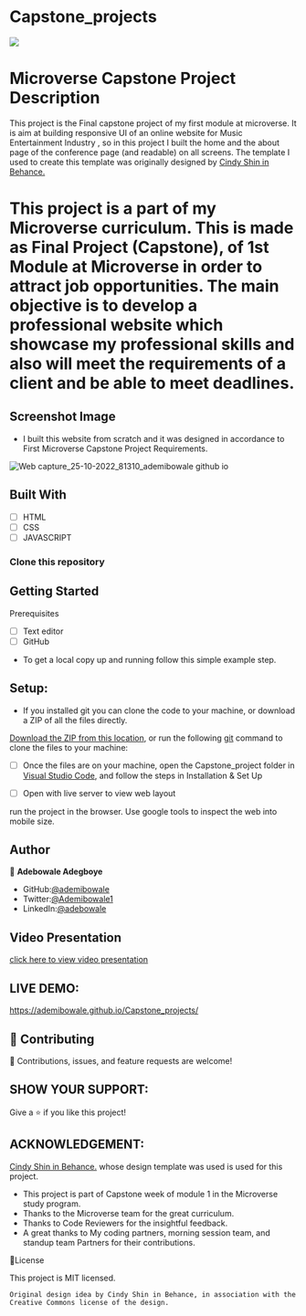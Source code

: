 # Capstone_projects
![](https://img.shields.io/badge/Microverse-blueviolet)

# Microverse Capstone Project Description

 This project is the Final capstone project of my first module at microverse. It is aim at building responsive UI of an online website for  Music Entertainment Industry , so in this project I built the home and the about page of the conference page (and readable) on all screens.
The template I used to create this template was originally designed by [Cindy Shin in Behance.](https://www.behance.net/adagio07)

# This project is a part of my Microverse curriculum. This is made as Final Project (Capstone), of 1st Module at Microverse in order to attract job opportunities. The main objective is to develop a professional website which showcase my professional skills and also will meet the requirements of a client and be able to meet deadlines.

## Screenshot Image

- I built this website from scratch and it was designed in accordance to First Microverse Capstone Project Requirements.

![Web capture_25-10-2022_81310_ademibowale github io](https://user-images.githubusercontent.com/92458236/197712544-83d62a97-eb0a-440c-a81c-0d88cc3b711b.jpeg)


## Built With

- [ ] HTML
- [ ] CSS 
- [ ]  JAVASCRIPT

### Clone this repository

## Getting Started

Prerequisites

- [ ] Text editor
- [ ] GitHub

- To get a local copy up and running follow this simple example step.

## Setup:

- If you installed git you can clone the code to your machine, or download a ZIP of all the files directly.

[Download the ZIP from this location](https://github.com/ademibowale/Capstone_projects/archive/refs/heads/main.zip), or run the following [git](https://github.com/ademibowale/Capstone_projects.git) command to clone the files to your machine:

- [ ] Once the files are on your machine, open the Capstone_project folder in [Visual Studio Code](https://code.visualstudio.com/), and follow the steps in Installation & Set Up

- [ ] Open with live server to view web layout

run the project in the browser.
Use google tools to inspect the web into mobile size.

## Author

👤 **Adebowale Adegboye**


- GitHub:[@ademibowale](https://github.com/ademibowale)
- Twitter:[@Ademibowale1]( https://twitter.com/Ademibowale1)
- LinkedIn:[@adebowale](https://www.linkedin.com/in/tech-adebowale-adegboye/)


## Video Presentation
[click here to view video presentation](https://www.loom.com/share/9e021de8f6484d2991e72f5c54adebfc)


## LIVE DEMO:
https://ademibowale.github.io/Capstone_projects/

## 🤝 Contributing

🤝 Contributions, issues, and feature requests are welcome!


## SHOW YOUR SUPPORT:

 Give a ⭐ if you like this project!

## ACKNOWLEDGEMENT:  

[Cindy Shin in Behance.](https://www.behance.net/adagio07) whose design template was used is used for this project.

- This project is part of Capstone week of module 1 in the Microverse study program.
- Thanks to the Microverse team for the great curriculum.
- Thanks to Code Reviewers for the insightful feedback.
- A great thanks to My coding partners, morning session team, and standup team Partners for their contributions.



📝License

This project is MIT licensed.
```
Original design idea by Cindy Shin in Behance, in association with the Creative Commons license of the design.

```




